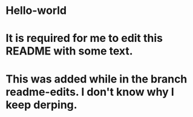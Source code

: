 # Hello-world

# It is required for me to edit this README with some text.

# This was added while in the branch readme-edits. I don't know why I keep derping.
